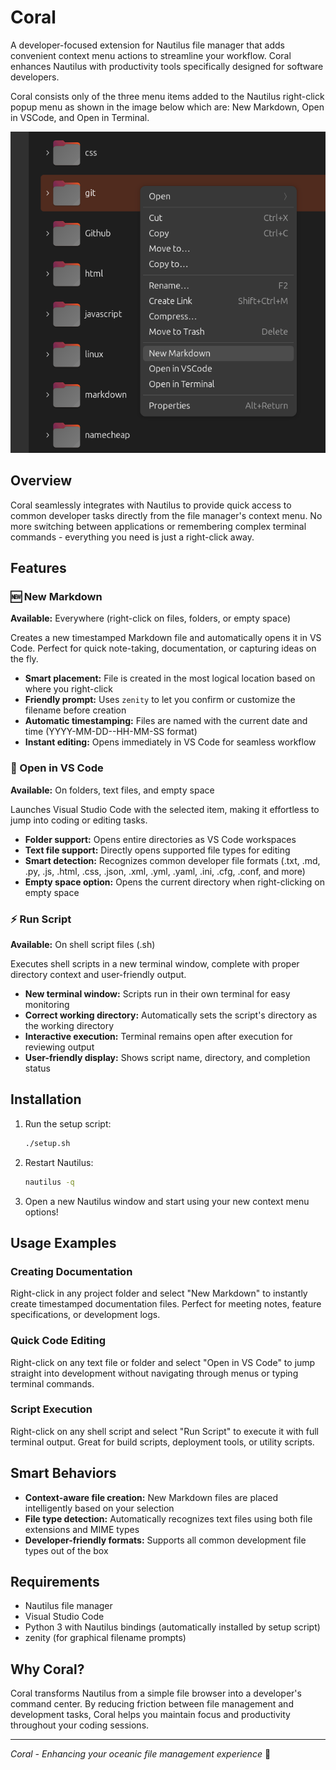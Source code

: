 # Coral

A developer-focused extension for Nautilus file manager that adds convenient context menu actions to streamline your workflow. Coral enhances Nautilus with productivity tools specifically designed for software developers.

Coral consists only of the three menu items added to the Nautilus right-click popup menu as shown in the image below which are: New Markdown, Open in VSCode, and Open in Terminal.

![Menu Screenshot](menu-screenshot.png)

## Overview

Coral seamlessly integrates with Nautilus to provide quick access to common developer tasks directly from the file manager's context menu. No more switching between applications or remembering complex terminal commands - everything you need is just a right-click away.

## Features

### 🆕 New Markdown
**Available:** Everywhere (right-click on files, folders, or empty space)

Creates a new timestamped Markdown file and automatically opens it in VS Code. Perfect for quick note-taking, documentation, or capturing ideas on the fly.

- **Smart placement:** File is created in the most logical location based on where you right-click
- **Friendly prompt:** Uses `zenity` to let you confirm or customize the filename before creation
- **Automatic timestamping:** Files are named with the current date and time (YYYY-MM-DD--HH-MM-SS format)
- **Instant editing:** Opens immediately in VS Code for seamless workflow

### 📂 Open in VS Code
**Available:** On folders, text files, and empty space

Launches Visual Studio Code with the selected item, making it effortless to jump into coding or editing tasks.

- **Folder support:** Opens entire directories as VS Code workspaces
- **Text file support:** Directly opens supported file types for editing
- **Smart detection:** Recognizes common developer file formats (.txt, .md, .py, .js, .html, .css, .json, .xml, .yml, .yaml, .ini, .cfg, .conf, and more)
- **Empty space option:** Opens the current directory when right-clicking on empty space

### ⚡ Run Script
**Available:** On shell script files (.sh)

Executes shell scripts in a new terminal window, complete with proper directory context and user-friendly output.

- **New terminal window:** Scripts run in their own terminal for easy monitoring
- **Correct working directory:** Automatically sets the script's directory as the working directory
- **Interactive execution:** Terminal remains open after execution for reviewing output
- **User-friendly display:** Shows script name, directory, and completion status

## Installation

1. Run the setup script:
   ```bash
   ./setup.sh
   ```

2. Restart Nautilus:
   ```bash
   nautilus -q
   ```

3. Open a new Nautilus window and start using your new context menu options!

## Usage Examples

### Creating Documentation
Right-click in any project folder and select "New Markdown" to instantly create timestamped documentation files. Perfect for meeting notes, feature specifications, or development logs.

### Quick Code Editing
Right-click on any text file or folder and select "Open in VS Code" to jump straight into development without navigating through menus or typing terminal commands.

### Script Execution
Right-click on any shell script and select "Run Script" to execute it with full terminal output. Great for build scripts, deployment tools, or utility scripts.

## Smart Behaviors

- **Context-aware file creation:** New Markdown files are placed intelligently based on your selection
- **File type detection:** Automatically recognizes text files using both file extensions and MIME types
- **Developer-friendly formats:** Supports all common development file types out of the box

## Requirements

- Nautilus file manager
- Visual Studio Code
- Python 3 with Nautilus bindings (automatically installed by setup script)
- zenity (for graphical filename prompts)

## Why Coral?

Coral transforms Nautilus from a simple file browser into a developer's command center. By reducing friction between file management and development tasks, Coral helps you maintain focus and productivity throughout your coding sessions.

---

*Coral - Enhancing your oceanic file management experience* 🪸
